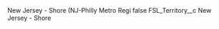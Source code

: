 <?xml version="1.0" encoding="UTF-8"?>
<CustomMetadata xmlns="http://soap.sforce.com/2006/04/metadata" xmlns:xsi="http://www.w3.org/2001/XMLSchema-instance" xmlns:xsd="http://www.w3.org/2001/XMLSchema">
    <label>New Jersey - Shore (NJ-Philly Metro Regi</label>
    <protected>false</protected>
    <values>
        <field>FSL_Territory__c</field>
        <value xsi:type="xsd:string">New Jersey - Shore</value>
    </values>
</CustomMetadata>
